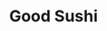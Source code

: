 ---
layout: place
title: "Good Sushi"
permalink: /illinois/lincolnshire/good-sushi.html
stateAbbr: IL
stateName: Illinois
cityName: Lincolnshire
place_id: ChIJ4WIgu_S_D4gRpxRiSzs9bQs
photos:
  - name: >-
      places/ChIJ4WIgu_S_D4gRpxRiSzs9bQs/photos/AeeoHcJSVuxMxicP15m-yw5Al5_0t8lDNxcPzOaB9cR6R1CaG0cAnGID3Jldnu3LRblpHj2Empcf2BtsMcXcflmnOfmVjSdcniDIrKqF-RwYqpDAtKi2q-jzELTEnsRIBNOlDY0EZo4fo2EP2vaaVaZjbECu6mip_V7s1xaOHA1wNkDf1bLWvDYG8l0mgJmdK8bVTamyvEDMlDFh4GCF6IpnylvgszdVsUiLFqpbnK9lVgxudmPsv6qDm6W5t3pSUn6NYDSZBZKJuCc2eW3BbDi2n4jvGyMQd4qXNiRFcoW-5ESdag
    widthPx: 3024
    heightPx: 4032
    authorAttributions:
      - displayName: Good Sushi
        uri: https://maps.google.com/maps/contrib/110261366124806021859
        photoUri: >-
          https://lh3.googleusercontent.com/a-/ALV-UjVBo6eVXkRxgg493U328IC3vd_NkyJHILvCaph2nb-ITnZNnes=s100-p-k-no-mo
    flagContentUri: >-
      https://www.google.com/local/imagery/report/?cb_client=maps_api_places.places_api&image_key=!1e10!2sAF1QipMeoMnJcgUp_CmPxuTaBqbE8OIR56b-Ehfj_l4P&hl=en-US
    googleMapsUri: >-
      https://www.google.com/maps/place//data=!3m4!1e2!3m2!1sAF1QipMeoMnJcgUp_CmPxuTaBqbE8OIR56b-Ehfj_l4P!2e10!4m2!3m1!1s0x880fbff4bb2062e1:0xb6d3d3b4b6214a7
  - name: >-
      places/ChIJ4WIgu_S_D4gRpxRiSzs9bQs/photos/AeeoHcKx2Ujp_U-NkFVAXq3Ydycn8-53TDNKPKj9kUff4D2Cpu1-5i6nemCiO7UJxCA0Fr-BmAX4RY_CRtzwh0nvZIt2_naQs2kKKWGXLjtjVW-ZbeCz16vgjBIaTMqqW_KQNBUCao3TvTcQQn1_ZfpEBgvsAPrcdndz4BhBlKotXUJr5ocMkt5KkSAkN7E0PhkfN7aWaeT-v6SPm0ODkNM_NwsBzbkYUAoQNlgo8dwATrZpCsnLhqkhXg4g8yq6i_u4hhDIY5EaxdqNt0D8WoBKvy2OfpllZXMhCUljDnme_n_AZQ
    widthPx: 4032
    heightPx: 3024
    authorAttributions:
      - displayName: Good Sushi
        uri: https://maps.google.com/maps/contrib/110261366124806021859
        photoUri: >-
          https://lh3.googleusercontent.com/a-/ALV-UjVBo6eVXkRxgg493U328IC3vd_NkyJHILvCaph2nb-ITnZNnes=s100-p-k-no-mo
    flagContentUri: >-
      https://www.google.com/local/imagery/report/?cb_client=maps_api_places.places_api&image_key=!1e10!2sAF1QipNKVhe6F4L7b5_4GPmhcBpIwmc47VnULIHacnFr&hl=en-US
    googleMapsUri: >-
      https://www.google.com/maps/place//data=!3m4!1e2!3m2!1sAF1QipNKVhe6F4L7b5_4GPmhcBpIwmc47VnULIHacnFr!2e10!4m2!3m1!1s0x880fbff4bb2062e1:0xb6d3d3b4b6214a7
  - name: >-
      places/ChIJ4WIgu_S_D4gRpxRiSzs9bQs/photos/AeeoHcL29mMBAlVFfoUUo-fRtskCEXGfCGgd3bCK_pBalx57kC6Et9eIyzrDUaTxFDrDaGSMfsIIRwP1HdO4woHk76brAgOEly-MW28rh3GaO6HhM7if5WRZ9GotOUkfnmYjWd7ovdnXgSiss7xAsSecWJr8DhP8XdYH1m5tSNFHeW1c3M1OGuYG_OLcvrVhHNhgyY8DzgUI5DTh50cSEbPEdvIuYwCFlb85OUaDyj1jWrqiUg2o3L5AoeFdcCtj4yAlFAfWjesAof7xZUnKaBvfYcZlXZ4On59aD_yWp63SE5spz-_gRficT_W56VaJOxHWt1T3gWYq-nx8w2UgeuRz5ofwOKo6bFCDn6oHSsndDHJGGCMw9NWPK8pTImSrGTkuWipfOonJTEhNumUYE7IwsHgU880qIRH4exdfu_gRx6LPZSfuW7fyUccfjaaS_xFG
    widthPx: 4020
    heightPx: 1953
    authorAttributions:
      - displayName: anita szeto
        uri: https://maps.google.com/maps/contrib/102632244887705656660
        photoUri: >-
          https://lh3.googleusercontent.com/a-/ALV-UjUImRy5z-5hzZ5u4hkJxBPT8T9AbEJh-u8DZR0M1aCGzAcmSX1kyw=s100-p-k-no-mo
    flagContentUri: >-
      https://www.google.com/local/imagery/report/?cb_client=maps_api_places.places_api&image_key=!1e10!2sCIABIhAGbyfQKxEJimfVtLMACkZc&hl=en-US
    googleMapsUri: >-
      https://www.google.com/maps/place//data=!3m4!1e2!3m2!1sCIABIhAGbyfQKxEJimfVtLMACkZc!2e10!4m2!3m1!1s0x880fbff4bb2062e1:0xb6d3d3b4b6214a7
  - name: >-
      places/ChIJ4WIgu_S_D4gRpxRiSzs9bQs/photos/AeeoHcKR9I_GaFSNV9rvqZg8o1gW2KG4oDn13-SFEUY0ADve6OwqqSn_jtEKbLsI4ayJ5BjIasNGOx5jMtsXHo07OJEKfv3n6PYRl99muaheWEwDHNS9665KX3Imc2Ec4sfbaHUC1LUZZ78c8vqDoX_LktQ0My8Z_fvFkiOsQ4Usq3HpBoFzNHeDwYgVDW5BOxW0z7tL-r2rpBt6lwM09FI-ccFVM2C43CxRLuABK5M6nb1VZD2wboJZyo3EK1YojwzL6cvTJp7fpGNFrwAP8hFpSQIdP1hrhMObejxOaczoeagH9rypJPfVLUzI5_knQF--8_xDIfY3vdnXjsMDufbq3UtobOx_MWglP1ewh0fOjpexBSEasp5AR7Vd0GESPN6OT8LhD2vv3c6ZDxB3Sexzz6ylMGYgKpeE7KR0tJlgrsQrXA
    widthPx: 4000
    heightPx: 3000
    authorAttributions:
      - displayName: Jerry Galinsky
        uri: https://maps.google.com/maps/contrib/106183692946573992760
        photoUri: >-
          https://lh3.googleusercontent.com/a-/ALV-UjWJ62g1i56-a1L1xuQuvnzk-L0JDTizKGbKjXPBWuKPo26uqf4Pxg=s100-p-k-no-mo
    flagContentUri: >-
      https://www.google.com/local/imagery/report/?cb_client=maps_api_places.places_api&image_key=!1e10!2sCIHM0ogKEICAgICf_e_dZw&hl=en-US
    googleMapsUri: >-
      https://www.google.com/maps/place//data=!3m4!1e2!3m2!1sCIHM0ogKEICAgICf_e_dZw!2e10!4m2!3m1!1s0x880fbff4bb2062e1:0xb6d3d3b4b6214a7
  - name: >-
      places/ChIJ4WIgu_S_D4gRpxRiSzs9bQs/photos/AeeoHcIaOVrjLHgroI7ls69U_Uj9TrcuwybOXKssQAgzUKem3N7EHwc2s71ZhHUXDpU1RPTj1C3Q0lN9HDeyFjs0-8Qm_JuvYGol95PmEmmkzS3J6xEks4yPPWhJX7cLCbUdAw4uDob2d52knssZ2mCYTrkwULIcQot_k8nWnU7OZGps_dl1HCoRISx_xBo5jfXR8MdqyYbaPagzThWrOD2xy_Yn5OL-gudBbGnJXc0Qh-Xl_9FycYzUteZdEw7DVheEcovhfNr3eTyud6HX568KkI4Ux7yyfJYBuffO3mDTeCrkb9jGl13Ssbjh22wJ-MiE8xGKxK9CnVoeHqkKoIB46Cwnq9KjTd_j3CyDBGgyfr-mkCVl2snDsZmDr61Sqz28LJsE0EODFEJbTinzvKXmRHT3H6NCbS7-ThSkrWLub5D2fqSe2yH1066LK8it7zWG
    widthPx: 3870
    heightPx: 2246
    authorAttributions:
      - displayName: anita szeto
        uri: https://maps.google.com/maps/contrib/102632244887705656660
        photoUri: >-
          https://lh3.googleusercontent.com/a-/ALV-UjUImRy5z-5hzZ5u4hkJxBPT8T9AbEJh-u8DZR0M1aCGzAcmSX1kyw=s100-p-k-no-mo
    flagContentUri: >-
      https://www.google.com/local/imagery/report/?cb_client=maps_api_places.places_api&image_key=!1e10!2sCIABIhAGbwPTwg7kJGfVtLkAAtpj&hl=en-US
    googleMapsUri: >-
      https://www.google.com/maps/place//data=!3m4!1e2!3m2!1sCIABIhAGbwPTwg7kJGfVtLkAAtpj!2e10!4m2!3m1!1s0x880fbff4bb2062e1:0xb6d3d3b4b6214a7
  - name: >-
      places/ChIJ4WIgu_S_D4gRpxRiSzs9bQs/photos/AeeoHcIwUEFCRQ7nmbBp_Z1fYO0PDr8GLlvj_KdMq4hY4tyxwHo-gyx29OfhbqBx9t6ivqZ_DeQqnYEwD1WN_S3xU6Zzi491RXUiq0rnNoRKgMGJuezsWj9Auvo5hBjXjfKmhqICXYVb9GtIdBc4ID4DETqEFNfFHRvH02JKZAcS6beRp365UdACWpxc0AAC7CEa1ybV35gZlvub32k2I070tIwZna44ofvDd9YMTlmmjvfW3fS7t4-Ql7nxZFvVobiOuyRKtWjMlo1YKHLWpF30Orymsww9C40FpjY3XzYyX1f4Da1xrfdO8rZ1zIJ1oPD2W-kuSXfnt2nIqr4_ZItG7a3Hje2MOFJlbbrwZUZPiP6IG1dRzVDRxscrcvNSmLjHYbuKvTNl7kKE9_20nKuEFr38XdNZSwDw4zOoqfagzNPJimc
    widthPx: 4032
    heightPx: 3024
    authorAttributions:
      - displayName: Nikki
        uri: https://maps.google.com/maps/contrib/110909062651811441222
        photoUri: >-
          https://lh3.googleusercontent.com/a/ACg8ocLrLEl2MjB1ps3jaJmaiqbCQJQ1gqSOWluFwBVS0I2Hf_-Vgts=s100-p-k-no-mo
    flagContentUri: >-
      https://www.google.com/local/imagery/report/?cb_client=maps_api_places.places_api&image_key=!1e10!2sCIHM0ogKEICAgIDdgMWf6gE&hl=en-US
    googleMapsUri: >-
      https://www.google.com/maps/place//data=!3m4!1e2!3m2!1sCIHM0ogKEICAgIDdgMWf6gE!2e10!4m2!3m1!1s0x880fbff4bb2062e1:0xb6d3d3b4b6214a7
  - name: >-
      places/ChIJ4WIgu_S_D4gRpxRiSzs9bQs/photos/AeeoHcKfhfSApjnMNE9Jv4WH9Qk6Jg23JxkzmjNTqx_qf9vBcFjnS6z2tdFM6pl7HPIT9v471we4CJ6b_dL8eqDR4b_VOCxZBer-GHie96lIvakdPnjzBVGfT5oxyc7mo3CFq3cgDWhJ_7Pr3bN1FJhQi3V_KU9eBN8E2hZN2buZ1Zpw4_roC0Si-RhmRk-aG0t2MQ9Fezr7yHiKE6IGs9LoFp9LVhHM0L8lQKQl2LC86kzwRtpVZBJqXZUWROUp5p01SdJtswHpoVujNI0fNZtKzVT2aRtRIWuFIkcvjYlMcukVygnPyZziGy8pxquIMcC7TOF-58SUPyMD-v1LM9XRVVYgpw459LIax_1Tmew0engDxPJZJlntkjo15wHcuqr3yBbhqbVRuwjswNmYBMZLCbdG3upW7I75j_46EWjVd8-GRjv9
    widthPx: 3024
    heightPx: 4032
    authorAttributions:
      - displayName: Margaret Plotner
        uri: https://maps.google.com/maps/contrib/112867280867633653513
        photoUri: >-
          https://lh3.googleusercontent.com/a-/ALV-UjXjPrhypMaN-J_iFUDfMNoykcX2j4I0mW3wqn5lDbELgV-LWQFZ=s100-p-k-no-mo
    flagContentUri: >-
      https://www.google.com/local/imagery/report/?cb_client=maps_api_places.places_api&image_key=!1e10!2sCIHM0ogKEICAgIDnh72Z1QE&hl=en-US
    googleMapsUri: >-
      https://www.google.com/maps/place//data=!3m4!1e2!3m2!1sCIHM0ogKEICAgIDnh72Z1QE!2e10!4m2!3m1!1s0x880fbff4bb2062e1:0xb6d3d3b4b6214a7
  - name: >-
      places/ChIJ4WIgu_S_D4gRpxRiSzs9bQs/photos/AeeoHcJc5SO6zoAwcKKFuwpXkwyo3rC9OCUtk9mOQZU7wK9w2LrbD1LrO5nGHqrepb2j9Y6YfnZwXmg1ZDTUyxdyT5KSFSzYz5sZksg7RRgBmSx7dsJ_8bu8ouQ3bggq07m_5RZJ9GCIDvn90sFo95x_7QZiUC40-294LBNSai1ycL9zR2zFOZ-xUkPzC21Q02OgvTZRMFgGu-YdYjkJiYrDQ3WC15ri9E_RNfmVlqLLj0Vn0aH04tfR0fbE76m5b-YeBIrQHWQ5D1IKEOjEzc-ReWF-swNZq2UXVYtmZDPEKUkENoNCeM6koqW2RZq6PsLH3UEqQTp3CV8EDU4n0a7evjkyxWxyUVCVLlcc0Doj3BKg5uQ8id1idgBVhz0Rv3N03dzBQo8xCpmZOlBp5Yc2TidoViZaV37XKZQc2FN-mlWEUmxL
    widthPx: 1179
    heightPx: 1710
    authorAttributions:
      - displayName: cap. deok
        uri: https://maps.google.com/maps/contrib/104119694594163322809
        photoUri: >-
          https://lh3.googleusercontent.com/a/ACg8ocIpBHvApMP4c4irxXqYV98W-LMCSPDPwK6qjC6lEQ-Z2R58bQ=s100-p-k-no-mo
    flagContentUri: >-
      https://www.google.com/local/imagery/report/?cb_client=maps_api_places.places_api&image_key=!1e10!2sCIHM0ogKEICAgIDvv_P2swE&hl=en-US
    googleMapsUri: >-
      https://www.google.com/maps/place//data=!3m4!1e2!3m2!1sCIHM0ogKEICAgIDvv_P2swE!2e10!4m2!3m1!1s0x880fbff4bb2062e1:0xb6d3d3b4b6214a7
  - name: >-
      places/ChIJ4WIgu_S_D4gRpxRiSzs9bQs/photos/AeeoHcKpaijG2DlLbgnSHmOZwrHLIXjWSUBm7pnR1FtURAE_Ja0bc5Sa56NsUHysrQZzdCUxzAmeIJuIWYsLS7VggmwUwmtLofpeFHK8A6BFC6fCIYnV1M1A8eeFfAm2NQ61KS3iEHzT_p3xeYr6e965Q8KnNoO9Wjrv44ZotXXARXza61u60Y0Lqz9ipsQronmAZ0bR6LJGRAGUP_M-AI8NBR5USb34IIZ4hquBbySNGizWhs3g3XRyLqpns65EnMtMcLDiVg2HW3k8O6xVzdG0-uGpXgaAPxe_Xn13wNQNvp8z7A
    widthPx: 3024
    heightPx: 4032
    authorAttributions:
      - displayName: Good Sushi
        uri: https://maps.google.com/maps/contrib/110261366124806021859
        photoUri: >-
          https://lh3.googleusercontent.com/a-/ALV-UjVBo6eVXkRxgg493U328IC3vd_NkyJHILvCaph2nb-ITnZNnes=s100-p-k-no-mo
    flagContentUri: >-
      https://www.google.com/local/imagery/report/?cb_client=maps_api_places.places_api&image_key=!1e10!2sAF1QipP3NCcS2XWqPTjPVbvntquQtTIgw1aVci15Ksdk&hl=en-US
    googleMapsUri: >-
      https://www.google.com/maps/place//data=!3m4!1e2!3m2!1sAF1QipP3NCcS2XWqPTjPVbvntquQtTIgw1aVci15Ksdk!2e10!4m2!3m1!1s0x880fbff4bb2062e1:0xb6d3d3b4b6214a7
  - name: >-
      places/ChIJ4WIgu_S_D4gRpxRiSzs9bQs/photos/AeeoHcJipwQX_Ddmqm6cLPUh08JS4H62NKQtTYZCdLPvDDtgAKTYEpnk2xGXTqv-wfdLgUvDVLNtikif-uxkeMpfABIttJkUAPaitmdYued5KTpff---pmA_1aBJle0_CHHwoXcFb9Fhiz7wdLynFazGrmZG2KsxJTRc1HopDAPrN0wSSkFbSz791FGhqgfja0CpGw_NeOGQbHROkQKNaqj2QCwRx4miVDyN-bZU53Cd-8UqJARIzJZgH_IcSlkPO_omn-q2jhQbcMveJaTm-guamRm4ZlYLQ_WtakOIfx-uizD9NA
    widthPx: 4032
    heightPx: 3024
    authorAttributions:
      - displayName: Good Sushi
        uri: https://maps.google.com/maps/contrib/110261366124806021859
        photoUri: >-
          https://lh3.googleusercontent.com/a-/ALV-UjVBo6eVXkRxgg493U328IC3vd_NkyJHILvCaph2nb-ITnZNnes=s100-p-k-no-mo
    flagContentUri: >-
      https://www.google.com/local/imagery/report/?cb_client=maps_api_places.places_api&image_key=!1e10!2sAF1QipOKx0TgwvziKetK5N3STMtG9ErNnnaV-o2C7hiK&hl=en-US
    googleMapsUri: >-
      https://www.google.com/maps/place//data=!3m4!1e2!3m2!1sAF1QipOKx0TgwvziKetK5N3STMtG9ErNnnaV-o2C7hiK!2e10!4m2!3m1!1s0x880fbff4bb2062e1:0xb6d3d3b4b6214a7
address: 255 Parkway Dr B, Lincolnshire, IL 60069, USA
street: 255 Parkway Dr B
city: Lincolnshire
state: IL
zip: '60069'
country: USA
neighborhood: null
latitude: '42.179547'
longitude: '-87.926318'
accessibility_options:
  wheelchairAccessibleParking: true
  wheelchairAccessibleEntrance: true
  wheelchairAccessibleRestroom: true
  wheelchairAccessibleSeating: true
business_status: OPERATIONAL
name: Good Sushi
google_maps_links:
  directionsUri: >-
    https://www.google.com/maps/dir//''/data=!4m7!4m6!1m1!4e2!1m2!1m1!1s0x880fbff4bb2062e1:0xb6d3d3b4b6214a7!3e0
  placeUri: https://maps.google.com/?cid=823381631755752615
  writeAReviewUri: >-
    https://www.google.com/maps/place//data=!4m3!3m2!1s0x880fbff4bb2062e1:0xb6d3d3b4b6214a7!12e1
  reviewsUri: >-
    https://www.google.com/maps/place//data=!4m4!3m3!1s0x880fbff4bb2062e1:0xb6d3d3b4b6214a7!9m1!1b1
  photosUri: >-
    https://www.google.com/maps/place//data=!4m3!3m2!1s0x880fbff4bb2062e1:0xb6d3d3b4b6214a7!10e5
primary_type: Sushi Restaurant
opening_hours:
  regular: null
  current: null
secondary_opening_hours:
  regular:
    weekdayDescriptions: null
    type: null
  current:
    weekdayDescriptions: null
    type: null
phone: null
price_level: null
price_range: null
rating: null
rating_count: 0
website: null
description: null
reviews: null
parking_options: null
payment_options: null
allow_dogs: null
curbside_pickup: null
delivery: null
dine_in: null
good_for_children: null
good_for_groups: null
good_for_sports: null
live_music: null
menu_for_children: null
outdoor_seating: null
reservable: null
restroom: null
serves_beer: null
serves_breakfast: null
serves_brunch: null
serves_cocktails: null
serves_coffee: null
serves_dinner: null
serves_dessert: null
serves_lunch: null
serves_vegetarian_food: null
serves_wine: null
takeout: null

---